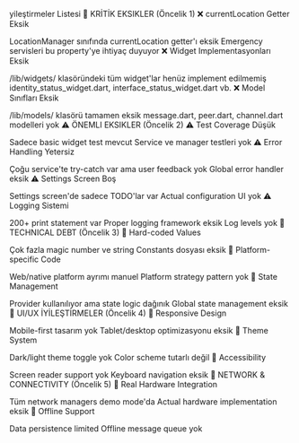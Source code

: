 yileştirmeler Listesi
🚨 KRİTİK EKSIKLER (Öncelik 1)
❌ currentLocation Getter Eksik

LocationManager sınıfında currentLocation getter'ı eksik
Emergency servisleri bu property'ye ihtiyaç duyuyor
❌ Widget Implementasyonları Eksik

/lib/widgets/ klasöründeki tüm widget'lar henüz implement edilmemiş
identity_status_widget.dart, interface_status_widget.dart vb.
❌ Model Sınıfları Eksik

/lib/models/ klasörü tamamen eksik
message.dart, peer.dart, channel.dart modelleri yok
⚠️ ÖNEMLI EKSIKLER (Öncelik 2)
⚠️ Test Coverage Düşük

Sadece basic widget test mevcut
Service ve manager testleri yok
⚠️ Error Handling Yetersiz

Çoğu service'te try-catch var ama user feedback yok
Global error handler eksik
⚠️ Settings Screen Boş

Settings screen'de sadece TODO'lar var
Actual configuration UI yok
⚠️ Logging Sistemi

200+ print statement var
Proper logging framework eksik
Log levels yok
🔧 TECHNICAL DEBT (Öncelik 3)
🔧 Hard-coded Values

Çok fazla magic number ve string
Constants dosyası eksik
🔧 Platform-specific Code

Web/native platform ayrımı manuel
Platform strategy pattern yok
🔧 State Management

Provider kullanılıyor ama state logic dağınık
Global state management eksik
🎨 UI/UX İYİLEŞTİRMELER (Öncelik 4)
🎨 Responsive Design

Mobile-first tasarım yok
Tablet/desktop optimizasyonu eksik
🎨 Theme System

Dark/light theme toggle yok
Color scheme tutarlı değil
🎨 Accessibility

Screen reader support yok
Keyboard navigation eksik
📡 NETWORK & CONNECTIVITY (Öncelik 5)
📡 Real Hardware Integration

Tüm network managers demo mode'da
Actual hardware implementation eksik
📡 Offline Support

Data persistence limited
Offline message queue yok